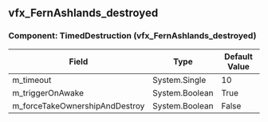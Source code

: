## vfx_FernAshlands_destroyed

### Component: TimedDestruction (vfx_FernAshlands_destroyed)

|Field|Type|Default Value|
|-----|----|-------------|
|m_timeout|System.Single|10|
|m_triggerOnAwake|System.Boolean|True|
|m_forceTakeOwnershipAndDestroy|System.Boolean|False|

